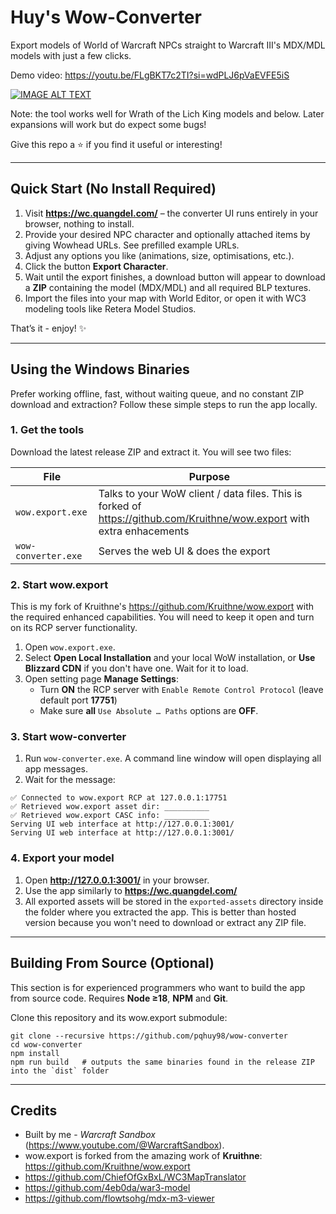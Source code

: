 # Huy's Wow-Converter

Export models of World of Warcraft NPCs straight to Warcraft III's MDX/MDL models with just a few clicks.

Demo video: https://youtu.be/FLgBKT7c2TI?si=wdPLJ6pVaEVFE5iS

[![IMAGE ALT TEXT](http://img.youtube.com/vi/FLgBKT7c2TI/0.jpg)](http://www.youtube.com/watch?v=FLgBKT7c2TI "Video Title")

Note: the tool works well for Wrath of the Lich King models and below. Later expansions will work but do expect some bugs!

Give this repo a ⭐ if you find it useful or interesting!

---

## Quick Start (No Install Required)

1. Visit **https://wc.quangdel.com/** – the converter UI runs entirely in your browser, nothing to install.
2. Provide your desired NPC character and optionally attached items by giving Wowhead URLs. See prefilled example URLs.
3. Adjust any options you like (animations, size, optimisations, etc.).
4. Click the button **Export Character**.
5. Wait until the export finishes, a download button will appear to download a **ZIP** containing the model (MDX/MDL) and all required BLP textures.
6. Import the files into your map with World Editor, or open it with WC3 modeling tools like Retera Model Studios.

That’s it - enjoy! ✨

---

## Using the Windows Binaries

Prefer working offline, fast, without waiting queue, and no constant ZIP download and extraction? Follow these simple steps to run the app locally.

### 1. Get the tools

Download the latest release ZIP and extract it. You will see two files:

| File | Purpose |
|------|---------|
| `wow.export.exe` | Talks to your WoW client / data files. This is forked of https://github.com/Kruithne/wow.export with extra enhacements |
| `wow-converter.exe` | Serves the web UI & does the export  |

### 2. Start **wow.export**

This is my fork of Kruithne's https://github.com/Kruithne/wow.export with the required enhanced capabilities. You will need to keep it open and turn on its RCP server functionality.

1. Open `wow.export.exe`.
2. Select **Open Local Installation** and your local WoW installation, or **Use Blizzard CDN** if you don't have one. Wait for it to load.
3. Open setting page **Manage Settings**:
    - Turn **ON** the RCP server with `Enable Remote Control Protocol` (leave default port **17751**)
    - Make sure **all** `Use Absolute … Paths` options are **OFF**.

### 3. Start **wow-converter**

1. Run `wow-converter.exe`. A command line window will open displaying all app messages.
2. Wait for the message:
  ```
  ✅ Connected to wow.export RCP at 127.0.0.1:17751
  ✅ Retrieved wow.export asset dir: __________
  ✅ Retrieved wow.export CASC info: __________
  Serving UI web interface at http://127.0.0.1:3001/
  Serving UI web interface at http://127.0.0.1:3001/
  ```

### 4. Export your model

1. Open **http://127.0.0.1:3001/** in your browser.
2. Use the app similarly to **https://wc.quangdel.com/**
3. All exported assets will be stored in the `exported-assets` directory inside the folder where you extracted the app. This is better than hosted version because you won't need to download or extract any ZIP file. 

---

## Building From Source (Optional)
This section is for experienced programmers who want to build the app from source code. Requires **Node ≥18**, **NPM** and **Git**.

Clone this repository and its wow.export submodule:
```
git clone --recursive https://github.com/pqhuy98/wow-converter
cd wow-converter
npm install
npm run build   # outputs the same binaries found in the release ZIP into the `dist` folder
```


---

## Credits

- Built by me - *Warcraft Sandbox* (<https://www.youtube.com/@WarcraftSandbox>).<br>
- wow.export is forked from the amazing work of **Kruithne**: https://github.com/Kruithne/wow.export
- https://github.com/ChiefOfGxBxL/WC3MapTranslator
- https://github.com/4eb0da/war3-model
- https://github.com/flowtsohg/mdx-m3-viewer
